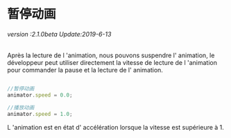 # 暂停动画

###### *version :2.1.0beta   Update:2019-6-13*

Après la lecture de l 'animation, nous pouvons suspendre l' animation, le développeur peut utiliser directement la vitesse de lecture de l 'animation pour commander la pause et la lecture de l' animation.


```typescript

//暂停动画
animator.speed = 0.0;

//播放动画
animator.speed = 1.0;
```


L 'animation est en état d' accélération lorsque la vitesse est supérieure à 1.